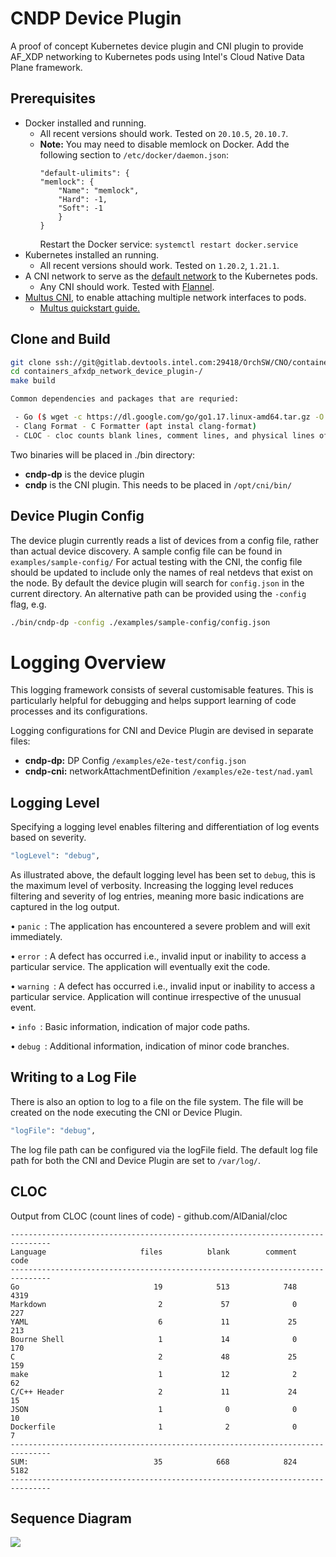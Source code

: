 # CNDP Device Plugin

A proof of concept Kubernetes device plugin and CNI plugin to provide AF_XDP networking to Kubernetes pods using Intel's Cloud Native Data Plane framework.

## Prerequisites

- Docker installed and running.
	- All recent versions should work. Tested on `20.10.5`, `20.10.7`.
	- **Note:** You may need to disable memlock on Docker.
		Add the following section to `/etc/docker/daemon.json`:
		```
		"default-ulimits": {
		"memlock": {
			"Name": "memlock",
			"Hard": -1,
			"Soft": -1
			}
		}
		```
		Restart the Docker service: `systemctl restart docker.service`
- Kubernetes installed an running.
 	- All recent versions should work. Tested on `1.20.2`, `1.21.1`.
- A CNI network to serve as the [default network](https://github.com/k8snetworkplumbingwg/multus-cni/blob/master/docs/quickstart.md#key-concepts) to the Kubernetes pods.
	- Any CNI should work. Tested with [Flannel](https://github.com/flannel-io/flannel).
- [Multus CNI](https://github.com/k8snetworkplumbingwg/multus-cni), to enable attaching multiple network interfaces to pods.
	- [Multus quickstart guide.](https://github.com/k8snetworkplumbingwg/multus-cni/blob/master/docs/quickstart.md)

## Clone and Build

```bash
git clone ssh://git@gitlab.devtools.intel.com:29418/OrchSW/CNO/containers_afxdp_network_device_plugin-.git
cd containers_afxdp_network_device_plugin-/
make build

Common dependencies and packages that are requried:

 - Go ($ wget -c https://dl.google.com/go/go1.17.linux-amd64.tar.gz -O - | sudo tar -xz -C /usr/local)
 - Clang Format - C Formatter (apt instal clang-format)
 - CLOC - cloc counts blank lines, comment lines, and physical lines of source code in many programming languages. (sudo apt-get install -y cloc)

```
Two binaries will be placed in ./bin directory:
- **cndp-dp** is the device plugin
- **cndp** is the CNI plugin. This needs to be placed in `/opt/cni/bin/`

## Device Plugin Config
The device plugin currently reads a list of devices from a config file, rather than actual device discovery. A sample config file can be found in `examples/sample-config/`
For actual testing with the CNI, the config file should be updated to include only the names of real netdevs that exist on the node.
By default the device plugin will search for `config.json` in the current directory. An alternative path can be provided using the `-config` flag, e.g.
```bash
./bin/cndp-dp -config ./examples/sample-config/config.json
```


# Logging Overview

This logging framework consists of several customisable features. This is particularly helpful for debugging and helps support learning of code processes and its configurations. 



Logging configurations for CNI and Device Plugin are devised in separate files:
- **cndp-dp:**  DP Config                   `/examples/e2e-test/config.json`
- **cndp-cni:** networkAttachmentDefinition `/examples/e2e-test/nad.yaml`

## Logging Level

Specifying a logging level enables filtering and differentiation of log events based on severity.
```bash
"logLevel": "debug",
```


As illustrated above, the default logging level has been set to ```debug```, this is the maximum level of verbosity. Increasing the logging level reduces filtering and severity of log entries, meaning more basic indications are captured in the log output.  

•	```panic ```: The application has encountered a severe problem and will exit immediately.

•	```error ```: A defect has occurred i.e., invalid input or inability to access a particular service. The application will eventually exit the code.

•	```warning ```: A defect has occurred i.e., invalid input or inability to access a particular service. Application will continue irrespective of the unusual event.

•	```info ```: Basic information, indication of major code paths.

•	```debug ```: Additional information, indication of minor code branches.

## Writing to a Log File
There is also an option to log to a file on the file system. 
The file will be created on the node executing the CNI or Device Plugin.

```bash
"logFile": "debug",
````
The log file path can be configured via the logFile field. The default log file path for both the CNI and Device Plugin are set to ```/var/log/```.


## CLOC
Output from CLOC (count lines of code) - github.com/AlDanial/cloc 
<!---clocstart--->
```
-------------------------------------------------------------------------------
Language                     files          blank        comment           code
-------------------------------------------------------------------------------
Go                              19            513            748           4319
Markdown                         2             57              0            227
YAML                             6             11             25            213
Bourne Shell                     1             14              0            170
C                                2             48             25            159
make                             1             12              2             62
C/C++ Header                     2             11             24             15
JSON                             1              0              0             10
Dockerfile                       1              2              0              7
-------------------------------------------------------------------------------
SUM:                            35            668            824           5182
-------------------------------------------------------------------------------

```
<!---clocend--->

## Sequence Diagram
![](./docs/sequence.png)
